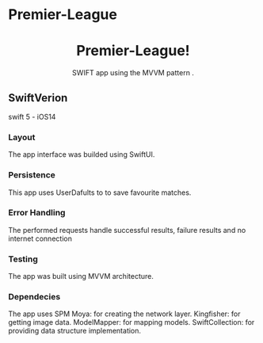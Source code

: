 # Premier-League

<h1 align="center">Premier-League!</h1>
<p align="center">
 SWIFT app using the MVVM pattern .
</p>

## SwiftVerion
swift 5 - iOS14



### Layout
The app interface was builded using SwiftUI.

### Persistence
This app uses UserDafults to to save favourite matches.

### Error Handling
The performed requests handle successful results, failure results and no internet connection


### Testing
The app was built using MVVM architecture.

### Dependecies
The app uses SPM
Moya: for creating the network layer. 
Kingfisher: for getting image data. 
ModelMapper: for mapping models.
SwiftCollection: for providing data structure implementation.

